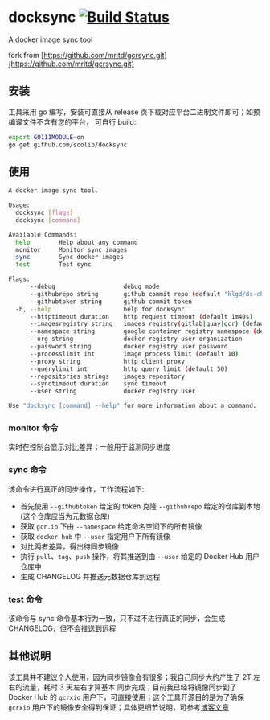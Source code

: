 # docksync [![Build Status](https://travis-ci.com/ScoLib/docksync.svg?branch=master)](https://travis-ci.com/ScoLib/docksync)

A docker image sync tool

fork from [https://github.com/mritd/gcrsync.git](https://github.com/mritd/gcrsync.git)
## 安装

工具采用 go 编写，安装可直接从 release 页下载对应平台二进制文件即可；如预编译文件不含有您的平台，
可自行 build:

```bash
export GO111MODULE=on
go get github.com/scolib/docksync
```

## 使用

```bash
A docker image sync tool.

Usage:
  docksync [flags]
  docksync [command]

Available Commands:
  help        Help about any command
  monitor     Monitor sync images
  sync        Sync docker images
  test        Test sync

Flags:
      --debug                   debug mode
      --githubrepo string       github commit repo (default "klgd/ds-changelog")
      --githubtoken string      github commit token
  -h, --help                    help for docksync
      --httptimeout duration    http request timeout (default 1m40s)
      --imagesregistry string   images registry(gitlab|quay|gcr) (default "gitlab")
      --namespace string        google container registry namespace (default "google-containers")
      --org string              docker registry user organization
      --password string         docker registry user password
      --processlimit int        image process limit (default 10)
      --proxy string            http client proxy
      --querylimit int          http query limit (default 50)
      --repositories strings    images repository
      --synctimeout duration    sync timeout
      --user string             docker registry user

Use "docksync [command] --help" for more information about a command.
```

### monitor 命令

实时在控制台显示对比差异；一般用于监测同步进度

### sync 命令

该命令进行真正的同步操作，工作流程如下:

- 首先使用 `--githubtoken` 给定的 token 克隆 `--githubrepo` 给定的仓库到本地(这个仓库应当为元数据仓库)
- 获取 `gcr.io` 下由 `--namespace` 给定命名空间下的所有镜像
- 获取 `docker hub` 中 `--user` 指定用户下所有镜像
- 对比两者差异，得出待同步镜像
- 执行 `pull`、`tag`、`push` 操作，将其推送到由 `--user` 给定的 Docker Hub 用户仓库中
- 生成 CHANGELOG 并推送元数据仓库到远程

### test 命令

该命令与 sync 命令基本行为一致，只不过不进行真正的同步，会生成 CHANGELOG，但不会推送到远程

## 其他说明

该工具并不建议个人使用，因为同步镜像会有很多；我自己同步大约产生了 2T 左右的流量，耗时 3 天左右才算基本
同步完成；目前我已经将镜像同步到了 Docker Hub 的 `gcrxio` 用户下，可直接使用；这个工具开源目的是为了确保
`gcrxio` 用户下的镜像安全得到保证；具体更细节说明，可参考[博客文章](https://mritd.me/2018/09/17/google-container-registry-sync/)
